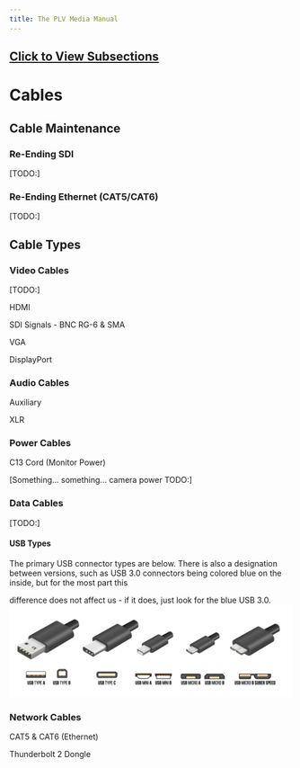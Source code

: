 ```yaml
---
title: The PLV Media Manual
---
```


## [Click to View Subsections](headers-h.fglkqcvgontl)

Cables
======

Cable Maintenance
-----------------

### Re-Ending SDI

\[TODO:\]

### Re-Ending Ethernet (CAT5/CAT6)

\[TODO:\]

Cable Types
-----------

### Video Cables

\[TODO:\]

HDMI

SDI Signals - BNC RG-6 & SMA

VGA

DisplayPort

### Audio Cables

Auxiliary

XLR

### Power Cables

C13 Cord (Monitor Power)

\[Something... something... camera power TODO:\]

### Data Cables

\[TODO:\]

#### USB Types

The primary USB connector types are below. There is also a designation between versions, such as USB 3.0 connectors being colored blue on the inside, but for the most part this

difference does not affect us - if it does, just look for the blue USB 3.0.![](images/image77.png)

### Network Cables

CAT5 & CAT6 (Ethernet)

Thunderbolt 2 Dongle